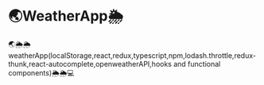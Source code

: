 # 🌏WeatherApp🌦
🌏🌦🌦weatherApp(localStorage,react,redux,typescript,npm,lodash.throttle,redux-thunk,react-autocomplete,openweatherAPI,hooks and functional components)🌦🌦💻
